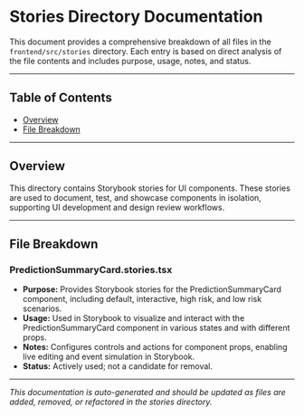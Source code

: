 # Stories Directory Documentation

This document provides a comprehensive breakdown of all files in the `frontend/src/stories` directory. Each entry is based on direct analysis of the file contents and includes purpose, usage, notes, and status.

---

## Table of Contents

- [Overview](#overview)
- [File Breakdown](#file-breakdown)

---

## Overview

This directory contains Storybook stories for UI components. These stories are used to document, test, and showcase components in isolation, supporting UI development and design review workflows.

---

## File Breakdown

### PredictionSummaryCard.stories.tsx
- **Purpose:** Provides Storybook stories for the PredictionSummaryCard component, including default, interactive, high risk, and low risk scenarios.
- **Usage:** Used in Storybook to visualize and interact with the PredictionSummaryCard component in various states and with different props.
- **Notes:** Configures controls and actions for component props, enabling live editing and event simulation in Storybook.
- **Status:** Actively used; not a candidate for removal.

---

*This documentation is auto-generated and should be updated as files are added, removed, or refactored in the stories directory.*

